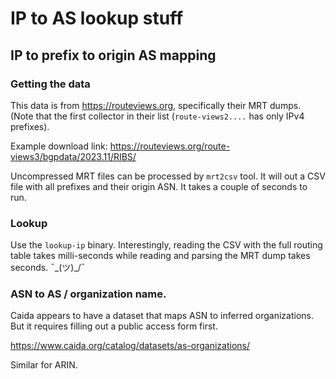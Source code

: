 # IP to AS lookup stuff

## IP to prefix to origin AS mapping

### Getting the data

This data is from https://routeviews.org, specifically their MRT
dumps. (Note that the first collector in their list (`route-views2....` has only IPv4 prefixes).

Example download link: https://routeviews.org/route-views3/bgpdata/2023.11/RIBS/

Uncompressed MRT files can be processed by `mrt2csv` tool. It will out a CSV file with all prefixes and their origin ASN. It takes a couple of seconds to run.

### Lookup

Use the `lookup-ip` binary.
Interestingly, reading the CSV with the full routing table takes milli-seconds while reading and parsing the MRT dump takes seconds. ¯\_(ツ)_/¯


### ASN to AS / organization name.

Caida appears to have a dataset that maps ASN to inferred organizations. But it requires filling out a public access form first.

https://www.caida.org/catalog/datasets/as-organizations/

Similar for ARIN.
